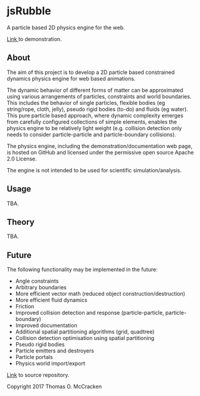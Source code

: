# jsRubble
A particle based 2D physics engine for the web.

[Link ](https://tommccracken.github.io/jsRubble/) to demonstration.

## About
The aim of this project is to develop a 2D particle based constrained dynamics physics engine for web based animations.

The dynamic behavior of different forms of matter can be approximated using various arrangements of particles, constraints and world boundaries. This includes the behavior of single particles, flexible bodies (eg string/rope, cloth, jelly), pseudo rigid bodies (to-do) and fluids (eg water). This pure particle based approach, where dynamic complexity emerges from carefully configured collections of simple elements, enables the physics engine to be relatively light weight (e.g. collision detection only needs to consider particle-particle and particle-boundary collisions).

The physics engine, including the demonstration/documentation web page, is hosted on GitHub and licensed under the permissive open source Apache 2.0 License.

The engine is not intended to be used for scientific simulation/analysis.

## Usage

TBA.

## Theory

TBA.

## Future

The following functionality may be implemented in the future:

- Angle constraints
- Arbitrary boundaries
- More efficient vector math (reduced object construction/destruction)
- More efficient fluid dynamics
- Friction
- Improved collision detection and response (particle-particle, particle-boundary)
- Improved documentation
- Additional spatial partitioning algorithms (grid, quadtree)
- Collision detection optimisation using spatial partitioning
- Pseudo rigid bodies
- Particle emitters and destroyers
- Particle portals
- Physics world import/export

[Link](https://github.com/tommccracken/jsRubble/)  to source repository.

Copyright 2017 Thomas O. McCracken
